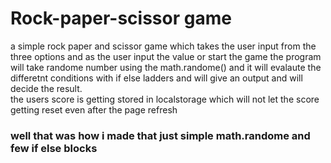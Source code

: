 # Rock-paper-scissor game
 a simple rock paper and scissor game which takes the user input from the three options and as the user input the value or start the game the program will take randome number using the math.randome() and it will evalaute the differetnt conditions with if else ladders and will give an output and will decide the result. <br>
 the users score is getting stored in localstorage which will not let the score getting reset even after the page refresh
### well that was how i made that just simple math.randome and few if else blocks
